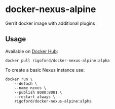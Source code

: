 # docker-nexus-alpine

Gerrit docker image with additional plugins

## Usage

Available on [Docker Hub](https://hub.docker.com/r/rigoford/docker-nexus-alpine/):

```
docker pull rigoford/docker-nexus-alpine:alpha
```

To create a basic Nexus instance use:

```
docker run \
    --detach \
    --name nexus \
    --publish 8080:8081 \
    --restart always \
    rigoford/docker-nexus-alpine:alpha
```

